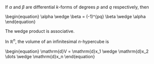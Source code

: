 If $\alpha$ and $\beta$ are differential _k_-forms of degrees _p_ and _q_ respectively, then

\begin{equation}
\alpha \wedge \beta = (-1)^{pq} \beta \wedge \alpha
\end{equation}

The wedge product is associative.

In $\mathbb{R}^n$, the volume of an infinitesimal _n_-hypercube is

\begin{equation}
\mathrm{d}V = \mathrm{d}x_1 \wedge \mathrm{d}x_2 \dots \wedge \mathrm{d}x_n
\end{equation}